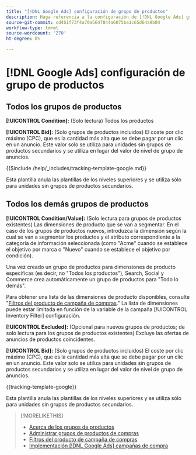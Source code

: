 ```yaml
---
title: "[!DNL Google Ads] configuración de grupo de productos"
description: Haga referencia a la configuración de [!DNL Google Ads] grupos de productos de compras.
source-git-commit: cd461f73f4a70a5647844a6075ba1c65d64a9b04
workflow-type: tm+mt
source-wordcount: '270'
ht-degree: 0%

---
```


# [!DNL Google Ads] configuración de grupo de productos

## Todos los grupos de productos

**[!UICONTROL Condition]:** (Solo lectura) Todos los productos

**[!UICONTROL Bid]:** (Solo grupos de productos incluidos) El coste por clic máximo (CPC), que es la cantidad más alta que se debe pagar por un clic en un anuncio. Este valor solo se utiliza para unidades sin grupos de productos secundarios y se utiliza en lugar del valor de nivel de grupo de anuncios.

<!-- **[!UICONTROL Tracking Template]:** -->

{{$include /help/_includes/tracking-template-google.md}}

Esta plantilla anula las plantillas de los niveles superiores y se utiliza sólo para unidades sin grupos de productos secundarios.

## Todos los demás grupos de productos

**[!UICONTROL Condition/Value]:** (Solo lectura para grupos de productos existentes) Las dimensiones de producto que se van a segmentar. En el caso de los grupos de productos nuevos, introduzca la dimensión según la cual se van a segmentar los productos y el atributo correspondiente a la categoría de información seleccionada (como &quot;Acme&quot; cuando se establece el objetivo por marca o &quot;Nuevo&quot; cuando se establece el objetivo por condición).

Una vez creado un grupo de productos para dimensiones de producto específicas (es decir, no &quot;Todos los productos&quot;), Search, Social y Commerce crea automáticamente un grupo de productos para &quot;Todo lo demás&quot;.

Para obtener una lista de las dimensiones de producto disponibles, consulte &quot;[Filtros del producto de campaña de compras](/help/search-social-commerce/campaign-management/campaigns/shopping-campaign-product-filters.md).&quot; La lista de dimensiones puede estar limitada en función de la variable de la campaña [!UICONTROL Inventory Filter] configuración.

**[!UICONTROL Excluded]:** (Opcional para nuevos grupos de productos; de solo lectura para los grupos de productos existentes) Excluye las ofertas de anuncios de productos coincidentes.

**[!UICONTROL Bid]:** (Solo grupos de productos incluidos) El coste por clic máximo (CPC), que es la cantidad más alta que se debe pagar por un clic en un anuncio. Este valor solo se utiliza para unidades sin grupos de productos secundarios y se utiliza en lugar del valor de nivel de grupo de anuncios.

<!-- **[!UICONTROL Tracking Template]:** -->

<!-- ExL can't handle the same include twice in the same file, so using a snippet for the second occurrence.

{{$include /help/_includes/tracking-template-google.md}}
-->

{{tracking-template-google}}

Esta plantilla anula las plantillas de los niveles superiores y se utiliza sólo para unidades sin grupos de productos secundarios.

>[!MORELIKETHIS]
>
>* [Acerca de los grupos de productos](product-group-about.md)
>* [Administrar grupos de productos de compras](product-group-manage.md)
>* [Filtros del producto de campaña de compras](/help/search-social-commerce/campaign-management/campaigns/shopping-campaign-product-filters.md)
>* [Implementación [!DNL Google Ads] campañas de compra](/help/search-social-commerce/campaign-management/special-campaign-types/google-shopping-campaigns.md)

